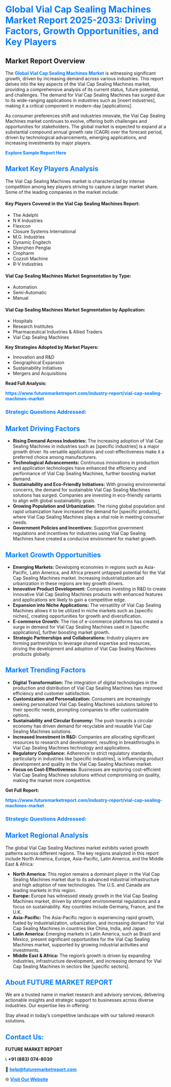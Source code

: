 <h1 style="color: #007BFF;">Global Vial Cap Sealing Machines Market Report 2025-2033: Driving Factors, Growth Opportunities, and Key Players</h1>

<section id="overview">
<h2>Market Report Overview</h2>
<p>The <a href="https://www.futuremarketreport.com/industry-report/vial-cap-sealing-machines-market" style="color: #007BFF; text-decoration: none;"><strong>Global Vial Cap Sealing Machines Market</strong></a> is witnessing significant growth, driven by increasing demand across various industries. This report delves into the key aspects of the Vial Cap Sealing Machines market, providing a comprehensive analysis of its current status, future potential, and challenges. The demand for Vial Cap Sealing Machines has surged due to its wide-ranging applications in industries such as [insert industries], making it a critical component in modern-day [applications].</p>
<p>As consumer preferences shift and industries innovate, the Vial Cap Sealing Machines market continues to evolve, offering both challenges and opportunities for stakeholders. The global market is expected to expand at a substantial compound annual growth rate (CAGR) over the forecast period, driven by technological advancements, emerging applications, and increasing investments by major players.</p>
</section>

<section id="overview">
<p><a href="https://www.futuremarketreport.com/request-sample/reportId=128321" style="color: #007BFF; text-decoration: none;"><strong>Explore Sample Report Here</strong></a></p>
</section>

<section id="key-players">
<h2 style="color: #007BFF;">Market Key Players Analysis</h2>
<p>The Vial Cap Sealing Machines market is characterized by intense competition among key players striving to capture a larger market share. Some of the leading companies in the market include:</p>
<h4>Key Players Covered in the Vial Cap Sealing Machines Report:</h4>
<ul><li>The Adelphi</li><li>N K Industries</li><li>Flexicon</li><li>Closure Systems International</li><li>M.G. Industries</li><li>Dynamic Engitech</li><li>Shenzhen Penglai</li><li>Cropharm</li><li>Cozzoli Machine</li><li>R-V Industries</li></ul>
<h4>Vial Cap Sealing Machines Market Segmentation by Type:</h4>
<ul><li>Automation</li><li>Semi-Automatic</li><li>Manual</li></ul>

<h4>Vial Cap Sealing Machines Market Segmentation by Application:</h4>
<ul><li>Hospitals</li><li>Research Institutes</li><li>Pharmaceutical Industries &amp; Allied Traders</li><li>Vial Cap Sealing Machines</li></ul>
<p><strong>Key Strategies Adopted by Market Players:</strong></p>
<ul>
<li>Innovation and R&D</li>
<li>Geographical Expansion</li>
<li>Sustainability Initiatives</li>
<li>Mergers and Acquisitions</li>
</ul>
</section>

<section>
<p><strong>Read Full Analysis: </strong></p><a href="https://www.futuremarketreport.com/industry-report/vial-cap-sealing-machines-market" style="color: #007BFF; text-decoration: none;"><strong>https://www.futuremarketreport.com/industry-report/vial-cap-sealing-machines-market</strong></a>
<h3 style="color: #007BFF;">Strategic Questions Addressed:</h3>
</section>

<section id="driving-factors">
<h2 style="color: #007BFF;">Market Driving Factors</h2>
<ul>
<li><strong>Rising Demand Across Industries:</strong> The increasing adoption of Vial Cap Sealing Machines in industries such as [specific industries] is a major growth driver. Its versatile applications and cost-effectiveness make it a preferred choice among manufacturers.</li>
<li><strong>Technological Advancements:</strong> Continuous innovations in production and application technologies have enhanced the efficiency and performance of Vial Cap Sealing Machines, further boosting market demand.</li>
<li><strong>Sustainability and Eco-Friendly Initiatives:</strong> With growing environmental concerns, the demand for sustainable Vial Cap Sealing Machines solutions has surged. Companies are investing in eco-friendly variants to align with global sustainability goals.</li>
<li><strong>Growing Population and Urbanization:</strong> The rising global population and rapid urbanization have increased the demand for [specific products], where Vial Cap Sealing Machines plays a vital role in meeting consumer needs.</li>
<li><strong>Government Policies and Incentives:</strong> Supportive government regulations and incentives for industries using Vial Cap Sealing Machines have created a conducive environment for market growth.</li>
</ul>
</section>

<section id="growth-opportunities">
<h2 style="color: #007BFF;">Market Growth Opportunities</h2>
<ul>
<li><strong>Emerging Markets:</strong> Developing economies in regions such as Asia-Pacific, Latin America, and Africa present untapped potential for the Vial Cap Sealing Machines market. Increasing industrialization and urbanization in these regions are key growth drivers.</li>
<li><strong>Innovative Product Development:</strong> Companies investing in R&D to create innovative Vial Cap Sealing Machines products with enhanced features and applications are likely to gain a competitive edge.</li>
<li><strong>Expansion into Niche Applications:</strong> The versatility of Vial Cap Sealing Machines allows it to be utilized in niche markets such as [specific niches], creating opportunities for growth and diversification.</li>
<li><strong>E-commerce Growth:</strong> The rise of e-commerce platforms has created a surge in demand for Vial Cap Sealing Machines used in [specific applications], further boosting market growth.</li>
<li><strong>Strategic Partnerships and Collaborations:</strong> Industry players are forming partnerships to leverage shared expertise and resources, driving the development and adoption of Vial Cap Sealing Machines products globally.</li>
</ul>
</section>

<section id="trending-factors">
<h2 style="color: #007BFF;">Market Trending Factors</h2>
<ul>
<li><strong>Digital Transformation:</strong> The integration of digital technologies in the production and distribution of Vial Cap Sealing Machines has improved efficiency and customer satisfaction.</li>
<li><strong>Customization and Personalization:</strong> Consumers are increasingly seeking personalized Vial Cap Sealing Machines solutions tailored to their specific needs, prompting companies to offer customizable options.</li>
<li><strong>Sustainability and Circular Economy:</strong> The push towards a circular economy has driven demand for recyclable and reusable Vial Cap Sealing Machines solutions.</li>
<li><strong>Increased Investment in R&D:</strong> Companies are allocating significant resources to research and development, resulting in breakthroughs in Vial Cap Sealing Machines technology and applications.</li>
<li><strong>Regulatory Compliance:</strong> Adherence to strict regulatory standards, particularly in industries like [specific industries], is influencing product development and quality in the Vial Cap Sealing Machines market.</li>
<li><strong>Focus on Cost-Effectiveness:</strong> Businesses are exploring cost-efficient Vial Cap Sealing Machines solutions without compromising on quality, making the market more competitive.</li>
</ul>
</section>

<section>
<p><strong>Get Full Report: </strong></p><a href="https://www.futuremarketreport.com/industry-report/vial-cap-sealing-machines-market" style="color: #007BFF; text-decoration: none;"><strong>https://www.futuremarketreport.com/industry-report/vial-cap-sealing-machines-market</strong></a>
<h3 style="color: #007BFF;">Strategic Questions Addressed:</h3>
</section>


<section id="regional-analysis">
<h2 style="color: #007BFF;">Market Regional Analysis</h2>
<p>The global Vial Cap Sealing Machines market exhibits varied growth patterns across different regions. The key regions analyzed in this report include North America, Europe, Asia-Pacific, Latin America, and the Middle East & Africa:</p>
<ul>
<li><strong>North America:</strong> This region remains a dominant player in the Vial Cap Sealing Machines market due to its advanced industrial infrastructure and high adoption of new technologies. The U.S. and Canada are leading markets in this region.</li>
<li><strong>Europe:</strong> Europe has witnessed steady growth in the Vial Cap Sealing Machines market, driven by stringent environmental regulations and a focus on sustainability. Key countries include Germany, France, and the U.K.</li>
<li><strong>Asia-Pacific:</strong> The Asia-Pacific region is experiencing rapid growth, fueled by industrialization, urbanization, and increasing demand for Vial Cap Sealing Machines in countries like China, India, and Japan.</li>
<li><strong>Latin America:</strong> Emerging markets in Latin America, such as Brazil and Mexico, present significant opportunities for the Vial Cap Sealing Machines market, supported by growing industrial activities and investments.</li>
<li><strong>Middle East & Africa:</strong> The region’s growth is driven by expanding industries, infrastructure development, and increasing demand for Vial Cap Sealing Machines in sectors like [specific sectors].</li>
</ul>
</section>

<footer>
<h2 style="color: #007BFF;">About FUTURE MARKET REPORT</h2>
<p>We are a trusted name in market research and advisory services, delivering actionable insights and strategic support to businesses across diverse industries. Our expertise lies in offering:</p>

<p>Stay ahead in today’s competitive landscape with our tailored research solutions.</p>

<h2 style="color: #007BFF;">Contact Us:</h2>
<p><strong>FUTURE MARKET REPORT</strong></p>
<p>📞 <strong>+91 (883) 074-8030</strong></p>
<p>📧 <strong><a href="mailto:help@futuremarketreport.com" style="color: #007BFF;">help@futuremarketreport.com</a></strong></p>
<p>🌐 <strong><a href="https://www.futuremarketreport.com/" style="color: #007BFF;">Visit Our Website</a></strong></p>
</footer>